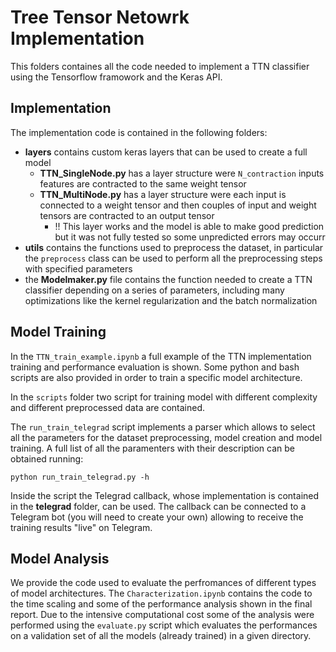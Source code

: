 # Tree Tensor Netowrk Implementation

This folders containes all the code needed to implement a TTN classifier using the Tensorflow framowork and the Keras API.

## Implementation

The implementation code is contained in the following folders:
- **layers** contains custom keras layers that can be used to create a full model
    - **TTN_SingleNode.py** has a layer structure were `N_contraction` inputs features are contracted to the same weight tensor
    - **TTN_MultiNode.py** has a layer structure were each input is connected to a weight tensor and then couples of input and weight tensors are contracted to an output tensor
        - !! This layer works and the model is able to make good prediction but it was not fully tested so some unpredicted errors may occurr
- **utils** contains the functions used to preprocess the dataset, in particular the `preprocess` class can be used to perform all the preprocessing steps with specified parameters
- the **Modelmaker.py** file contains the function needed to create a TTN classifier depending on a series of parameters, including many optimizations like the kernel regularization and the batch normalization

## Model Training


In the `TTN_train_example.ipynb` a full example of the TTN implementation training and performance evaluation is shown. Some python and bash scripts are also provided in order to train a specific model architecture. 

In the `scripts` folder two script for training model with different complexity and different preprocessed data are contained.

The `run_train_telegrad` script implements a parser which allows to select all the parameters for the dataset preprocessing, model creation and model training. A full list of all the paramenters with their description can be obtained running:

```
python run_train_telegrad.py -h
```

Inside the script the Telegrad callback, whose implementation is contained in the **telegrad** folder, can be used. The callback can be connected to a Telegram bot (you will need to create your own) allowing to receive the training results "live" on Telegram.

## Model Analysis

We provide the code used to evaluate the perfromances of different types of model architectures. 
 The `Characterization.ipynb` contains the code to the time scaling and some of the performance analysis shown in the final report. Due to the intensive computational cost some of the analysis were performed using the  `evaluate.py` script which  evaluates the performances on a validation set of all the models (already trained) in a given directory.